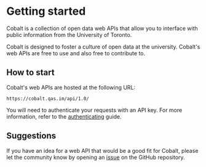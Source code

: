 # Getting started

Cobalt is a collection of open data web APIs that allow you to interface with public information from the University of Toronto.

Cobalt is designed to foster a culture of open data at the university. Cobalt's web APIs are free to use and also free to contribute to.

## How to start

Cobalt's web APIs are hosted at the following URL:

```
https://cobalt.qas.im/api/1.0/
```

You will need to authenticate your requests with an API key. For more information, refer to the [authenticating](./authenticating.md) guide.

## Suggestions

If you have an idea for a web API that would be a good fit for Cobalt, please let the community know by opening an [issue](https://github.com/cobalt-uoft/cobalt/issues) on the GitHub repository.
